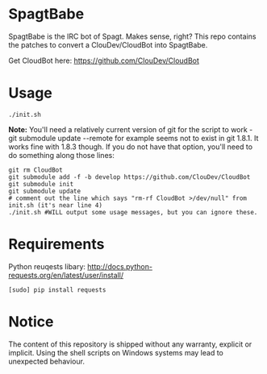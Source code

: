 SpagtBabe
=========

SpagtBabe is the IRC bot of Spagt. Makes sense, right? This repo contains the patches to convert a ClouDev/CloudBot into SpagtBabe.

Get CloudBot here: https://github.com/ClouDev/CloudBot

Usage
=====
````
./init.sh
````
**Note:** You'll need a relatively current version of git for the script to work - git submodule update --remote for example seems not to exist in git 1.8.1. It works fine with 1.8.3 though. If you do not have that option, you'll need to do something along those lines:
````
git rm CloudBot
git submodule add -f -b develop https://github.com/ClouDev/CloudBot
git submodule init
git submodule update
# comment out the line which says "rm-rf CloudBot >/dev/null" from init.sh (it's near line 4)
./init.sh #WILL output some usage messages, but you can ignore these.
````

Requirements
============
Python reuqests libary: http://docs.python-requests.org/en/latest/user/install/
````
[sudo] pip install requests
````

Notice
======
The content of this repository is shipped without any warranty, explicit or implicit. 
Using the shell scripts on Windows systems may lead to unexpected behaviour.
